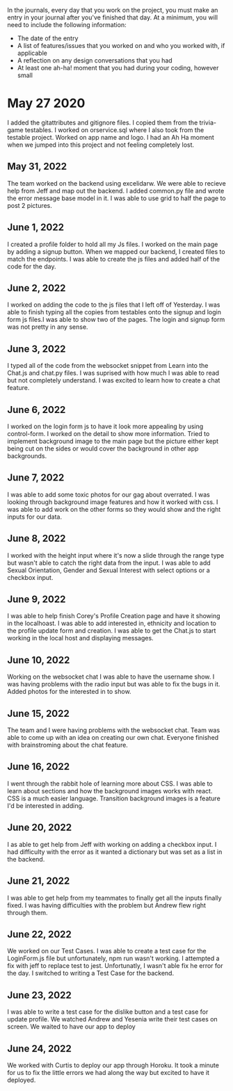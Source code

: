 In the journals, every day that you work on the project, you must make an entry in your journal after you've finished that day. At a minimum, you will need to include the following information:

- The date of the entry
- A list of features/issues that you worked on and who you worked with, if applicable
- A reflection on any design conversations that you had
- At least one ah-ha! moment that you had during your coding, however small

# May 27 2020
I added the gitattributes and gitignore files. I copied them from the trivia-game testables. I worked on orservice.sql where I also took from the testable project. Worked on app name and logo. I had an Ah Ha moment when we jumped into this project and not feeling completely lost. 

## May 31, 2022
The team worked on the backend using excelidarw. We were able to recieve help from Jeff and map out the backend. I added common.py file and wrote the error message base model in it. I was able to use grid to half the page to post 2 pictures.

## June 1, 2022
I created a profile folder to hold all my Js files. I worked on the main page by adding a signup button. When we mapped our backend, I created files to match the endpoints. I was able to create the js files and added half of the code for the day. 

## June 2, 2022
I worked on adding the code to the js files that I left off of Yesterday. I was able to finish typing all the copies from testables onto the signup and login form js files.I was able to show two of the pages. The login and signup form was not pretty in any sense.

## June 3, 2022
I typed all of the code from the websocket snippet from Learn into the Chat.js and chat.py files. I was suprised with how much I was able to read but not completely understand. I was excited to learn how to create a chat feature.

## June 6, 2022
I worked on the login form js to have it look more appealing by using control-form. I worked on the detail to show more information. Tried to implement background image to the main page but the picture either kept being cut on the sides or would cover the background in other app backgrounds.

## June 7, 2022
I was able to add some toxic photos for our gag about overrated. I was looking through background image features and how it worked with css. I was able to add work on the other forms so they would show and the right inputs for our data.

## June 8, 2022
I worked with the height input where it's now a slide through the range type but wasn't able to catch the right data from the input. I was able to add Sexual Orientation, Gender and Sexual Interest with select options or a checkbox input. 

## June 9, 2022
I was able to help finish Corey's Profile Creation page and have it showing in the localhoast. I was able to add interested in, ethnicity and location to the profile update form and creation. I was able to get the Chat.js to start working in the local host and displaying messages.

## June 10, 2022
Working on the websocket chat I was able to have the username show. I was having problems with the radio input but was able to fix the bugs in it. Added photos for the interested in to show.

## June 15, 2022
The team and I were having problems with the websocket chat. Team was able to come up with an idea on creating our own chat. Everyone finished with brainstroming about the chat feature. 
## June 16, 2022
I went through the rabbit hole of learning more about CSS. I was able to learn about sections and how the background images works with react. CSS is a much easier language. Transition background images is a feature I'd be interested in adding. 
## June 20, 2022
I as able to get help from Jeff with working on adding a checkbox input. I had difficulty with the error as it wanted a dictionary but was set as a list in the backend. 
## June 21, 2022
I was able to get help from my teammates to finally get all the inputs finally fixed. I was having difficulties with the problem but Andrew flew right through them. 
## June 22, 2022
We worked on our Test Cases. I was able to create a test case for the LoginForm.js file but unfortunately, npm run wasn't working. I attempted a fix with jeff to replace test to jest. Unfortunatly, I wasn't able fix he error for the day. I switched to writing a Test Case for the backend. 
## June 23, 2022
I was able to write a test case for the dislike button and a test case for update profile. We watched Andrew and Yesenia write their test cases on screen. We waited to have our app to deploy
## June 24, 2022
We worked with Curtis to deploy our app through Horoku. It took a minute for us to fix the little errors we had along the way but excited to have it deployed.